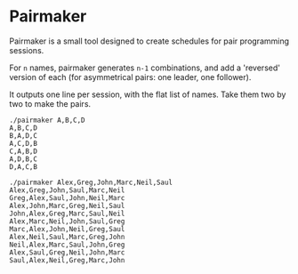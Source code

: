 Pairmaker
=========

Pairmaker is a small tool designed to create schedules for pair programming sessions.

For `n` names, pairmaker generates `n-1` combinations, and add a 'reversed' version of each (for asymmetrical pairs: one leader, one follower).

It outputs one line per session, with the flat list of names. Take them two by two to make the pairs.

```
./pairmaker A,B,C,D
A,B,C,D
B,A,D,C
A,C,D,B
C,A,B,D
A,D,B,C
D,A,C,B
```

```
./pairmaker Alex,Greg,John,Marc,Neil,Saul
Alex,Greg,John,Saul,Marc,Neil
Greg,Alex,Saul,John,Neil,Marc
Alex,John,Marc,Greg,Neil,Saul
John,Alex,Greg,Marc,Saul,Neil
Alex,Marc,Neil,John,Saul,Greg
Marc,Alex,John,Neil,Greg,Saul
Alex,Neil,Saul,Marc,Greg,John
Neil,Alex,Marc,Saul,John,Greg
Alex,Saul,Greg,Neil,John,Marc
Saul,Alex,Neil,Greg,Marc,John
```
